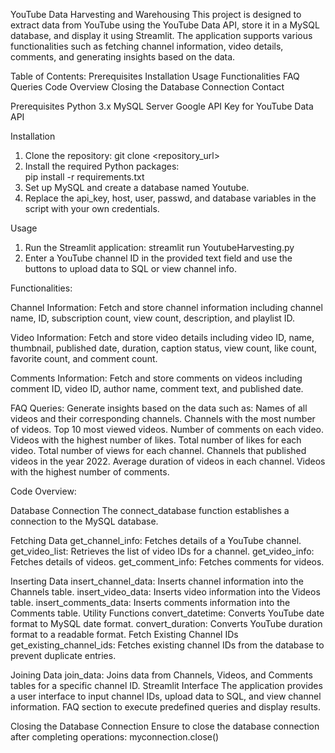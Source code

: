 YouTube Data Harvesting and Warehousing
This project is designed to extract data from YouTube using the YouTube Data API, store it in a MySQL database, and display it using Streamlit. The application supports various functionalities such as fetching channel information, video details, comments, and generating insights based on the data.

Table of Contents:
Prerequisites
Installation
Usage
Functionalities
FAQ Queries
Code Overview
Closing the Database Connection
Contact

Prerequisites
Python 3.x
MySQL Server
Google API Key for YouTube Data API

Installation
1. Clone the repository:
    git clone <repository_url>
2. Install the required Python packages:  
    pip install -r requirements.txt
3. Set up MySQL and create a database named Youtube.
4. Replace the api_key, host, user, passwd, and database variables in the script with your own credentials.   

Usage
1. Run the Streamlit application:
    streamlit run YoutubeHarvesting.py
2. Enter a YouTube channel ID in the provided text field and use the buttons to upload data to SQL or view channel info.

Functionalities:

Channel Information:
Fetch and store channel information including channel name, ID, subscription count, view count, description, and playlist ID.

Video Information:
Fetch and store video details including video ID, name, thumbnail, published date, duration, caption status, view count, like count, favorite count, and comment count.

Comments Information:
Fetch and store comments on videos including comment ID, video ID, author name, comment text, and published date.

FAQ Queries:
Generate insights based on the data such as:
Names of all videos and their corresponding channels.
Channels with the most number of videos.
Top 10 most viewed videos.
Number of comments on each video.
Videos with the highest number of likes.
Total number of likes for each video.
Total number of views for each channel.
Channels that published videos in the year 2022.
Average duration of videos in each channel.
Videos with the highest number of comments.

Code Overview:

Database Connection
The connect_database function establishes a connection to the MySQL database.

Fetching Data
get_channel_info: Fetches details of a YouTube channel.
get_video_list: Retrieves the list of video IDs for a channel.
get_video_info: Fetches details of videos.
get_comment_info: Fetches comments for videos.

Inserting Data
insert_channel_data: Inserts channel information into the Channels table.
insert_video_data: Inserts video information into the Videos table.
insert_comments_data: Inserts comments information into the Comments table.
Utility Functions
convert_datetime: Converts YouTube date format to MySQL date format.
convert_duration: Converts YouTube duration format to a readable format.
Fetch Existing Channel IDs
get_existing_channel_ids: Fetches existing channel IDs from the database to prevent duplicate entries.

Joining Data
join_data: Joins data from Channels, Videos, and Comments tables for a specific channel ID.
Streamlit Interface
The application provides a user interface to input channel IDs, upload data to SQL, and view channel information.
FAQ section to execute predefined queries and display results.

Closing the Database Connection
Ensure to close the database connection after completing operations:
  myconnection.close()

